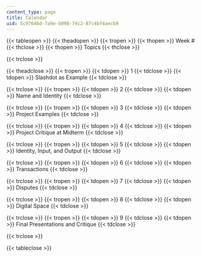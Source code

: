 ```yaml
---
content_type: page
title: Calendar
uid: 5c97646d-7a9e-b098-74c2-87c4bf4aecb9
---
```


{{< tableopen >}}
{{< theadopen >}}
{{< tropen >}}
{{< thopen >}}
Week #
{{< thclose >}}
{{< thopen >}}
Topics
{{< thclose >}}

{{< trclose >}}

{{< theadclose >}}
{{< tropen >}}
{{< tdopen >}}
1
{{< tdclose >}}
{{< tdopen >}}
Slashdot as Example
{{< tdclose >}}

{{< trclose >}}
{{< tropen >}}
{{< tdopen >}}
2
{{< tdclose >}}
{{< tdopen >}}
Name and Identity
{{< tdclose >}}

{{< trclose >}}
{{< tropen >}}
{{< tdopen >}}
3
{{< tdclose >}}
{{< tdopen >}}
Project Examples
{{< tdclose >}}

{{< trclose >}}
{{< tropen >}}
{{< tdopen >}}
4
{{< tdclose >}}
{{< tdopen >}}
Project Critique at Midterm
{{< tdclose >}}

{{< trclose >}}
{{< tropen >}}
{{< tdopen >}}
5
{{< tdclose >}}
{{< tdopen >}}
Identity, Input, and Output
{{< tdclose >}}

{{< trclose >}}
{{< tropen >}}
{{< tdopen >}}
6
{{< tdclose >}}
{{< tdopen >}}
Transactions
{{< tdclose >}}

{{< trclose >}}
{{< tropen >}}
{{< tdopen >}}
7
{{< tdclose >}}
{{< tdopen >}}
Disputes
{{< tdclose >}}

{{< trclose >}}
{{< tropen >}}
{{< tdopen >}}
8
{{< tdclose >}}
{{< tdopen >}}
Digital Space
{{< tdclose >}}

{{< trclose >}}
{{< tropen >}}
{{< tdopen >}}
9
{{< tdclose >}}
{{< tdopen >}}
Final Presentations and Critique
{{< tdclose >}}

{{< trclose >}}

{{< tableclose >}}
